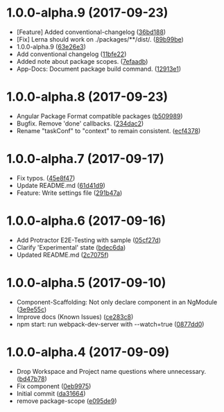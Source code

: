 <a name="1.0.0-alpha.9"></a>
# 1.0.0-alpha.9 (2017-09-23)

* [Feature] Added conventional-changelog ([36bd188](https://github.com/about-code/slush-ng-monorepo/commit/36bd188))
* [Fix] Lerna should work on ./packages/**/dist/. ([89b99be](https://github.com/about-code/slush-ng-monorepo/commit/89b99be))
* 1.0.0-alpha.9 ([63e26e3](https://github.com/about-code/slush-ng-monorepo/commit/63e26e3))
* Add conventional changelog ([11bfe22](https://github.com/about-code/slush-ng-monorepo/commit/11bfe22))
* Added note about package scopes. ([7efaadb](https://github.com/about-code/slush-ng-monorepo/commit/7efaadb))
* App-Docs: Document package build command. ([12913e1](https://github.com/about-code/slush-ng-monorepo/commit/12913e1))



<a name="1.0.0-alpha.8"></a>
# 1.0.0-alpha.8 (2017-09-23)

* Angular Package Format compatible packages ([b509989](https://github.com/about-code/slush-ng-monorepo/commit/b509989))
* Bugfix. Remove 'done' callbacks. ([234dac2](https://github.com/about-code/slush-ng-monorepo/commit/234dac2))
* Rename "taskConf" to "context" to remain consistent. ([ecf4378](https://github.com/about-code/slush-ng-monorepo/commit/ecf4378))



<a name="1.0.0-alpha.7"></a>
# 1.0.0-alpha.7 (2017-09-17)

* Fix typos. ([45e8f47](https://github.com/about-code/slush-ng-monorepo/commit/45e8f47))
* Update README.md ([61d41d9](https://github.com/about-code/slush-ng-monorepo/commit/61d41d9))
* Feature: Write settings file ([291b47a](https://github.com/about-code/slush-ng-monorepo/commit/291b47a))



<a name="1.0.0-alpha.6"></a>
# 1.0.0-alpha.6 (2017-09-16)

* Add Protractor E2E-Testing with sample ([05cf27d](https://github.com/about-code/slush-ng-monorepo/commit/05cf27d))
* Clarify 'Experimental' state ([bdec6da](https://github.com/about-code/slush-ng-monorepo/commit/bdec6da))
* Updated README.md ([2c7075f](https://github.com/about-code/slush-ng-monorepo/commit/2c7075f))



<a name="1.0.0-alpha.5"></a>
# 1.0.0-alpha.5 (2017-09-10)

* Component-Scaffolding: Not only declare component in an NgModule ([3e9e55c](https://github.com/about-code/slush-ng-monorepo/commit/3e9e55c))
* Improve docs (Known Issues) ([ce283c8](https://github.com/about-code/slush-ng-monorepo/commit/ce283c8))
* npm start: run webpack-dev-server with --watch=true ([0877dd0](https://github.com/about-code/slush-ng-monorepo/commit/0877dd0))



<a name="1.0.0-alpha.4"></a>
# 1.0.0-alpha.4 (2017-09-09)

* Drop Workspace and Project name questions where unnecessary. ([bd47b78](https://github.com/about-code/slush-ng-monorepo/commit/bd47b78))
* Fix component ([0eb9975](https://github.com/about-code/slush-ng-monorepo/commit/0eb9975))
* Initial commit ([da31664](https://github.com/about-code/slush-ng-monorepo/commit/da31664))
* remove package-scope ([e095de9](https://github.com/about-code/slush-ng-monorepo/commit/e095de9))



